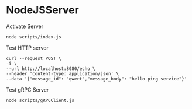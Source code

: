 # NodeJSServer

Activate Server
```
node scripts/index.js
```

Test HTTP server
```
curl --request POST \
-i \
--url http://localhost:8080/echo \
--header 'content-type: application/json' \
--data '{"message_id": "qwert","message_body": "hello ping service"}'
```

Test gRPC Server
```
node scripts/gRPCClient.js
```
